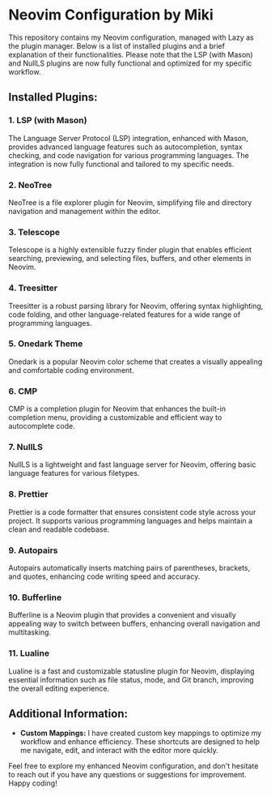 
# Neovim Configuration by Miki

This repository contains my Neovim configuration, managed with Lazy as the plugin manager. Below is a list of installed plugins and a brief explanation of their functionalities. Please note that the LSP (with Mason) and NullLS plugins are now fully functional and optimized for my specific workflow.

## Installed Plugins:

### 1. LSP (with Mason)
The Language Server Protocol (LSP) integration, enhanced with Mason, provides advanced language features such as autocompletion, syntax checking, and code navigation for various programming languages. The integration is now fully functional and tailored to my specific needs.

### 2. NeoTree
NeoTree is a file explorer plugin for Neovim, simplifying file and directory navigation and management within the editor.

### 3. Telescope
Telescope is a highly extensible fuzzy finder plugin that enables efficient searching, previewing, and selecting files, buffers, and other elements in Neovim.

### 4. Treesitter
Treesitter is a robust parsing library for Neovim, offering syntax highlighting, code folding, and other language-related features for a wide range of programming languages.

### 5. Onedark Theme
Onedark is a popular Neovim color scheme that creates a visually appealing and comfortable coding environment.

### 6. CMP
CMP is a completion plugin for Neovim that enhances the built-in completion menu, providing a customizable and efficient way to autocomplete code.

### 7. NullLS
NullLS is a lightweight and fast language server for Neovim, offering basic language features for various filetypes.

### 8. Prettier
Prettier is a code formatter that ensures consistent code style across your project. It supports various programming languages and helps maintain a clean and readable codebase.

### 9. Autopairs
Autopairs automatically inserts matching pairs of parentheses, brackets, and quotes, enhancing code writing speed and accuracy.

### 10. Bufferline
Bufferline is a Neovim plugin that provides a convenient and visually appealing way to switch between buffers, enhancing overall navigation and multitasking.

### 11. Lualine
Lualine is a fast and customizable statusline plugin for Neovim, displaying essential information such as file status, mode, and Git branch, improving the overall editing experience.

## Additional Information:

- **Custom Mappings:** I have created custom key mappings to optimize my workflow and enhance efficiency. These shortcuts are designed to help me navigate, edit, and interact with the editor more quickly.

Feel free to explore my enhanced Neovim configuration, and don't hesitate to reach out if you have any questions or suggestions for improvement. Happy coding!
